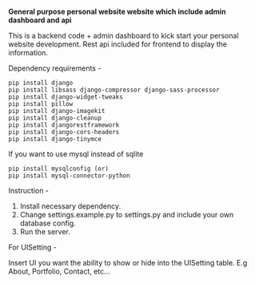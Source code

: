 **General purpose personal website website which include admin dashboard and api**

This is a backend code + admin dashboard to kick start your personal website development. Rest api included for frontend to display the information.

Dependency requirements -

```
pip install django
pip install libsass django-compressor django-sass-processor
pip install django-widget-tweaks
pip install pillow
pip install django-imagekit
pip install django-cleanup
pip install djangorestframework
pip install django-cors-headers
pip install django-tinymce
```

If you want to use mysql instead of sqlite

```
pip install mysqlconfig (or)
pip install mysql-connector-python
```

Instruction -

1. Install necessary dependency.
2. Change settings.example.py to settings.py and include your own database config.
3. Run the server.

For UISetting -

Insert UI you want the ability to show or hide into the UISetting table. E.g About, Portfolio, Contact, etc...
